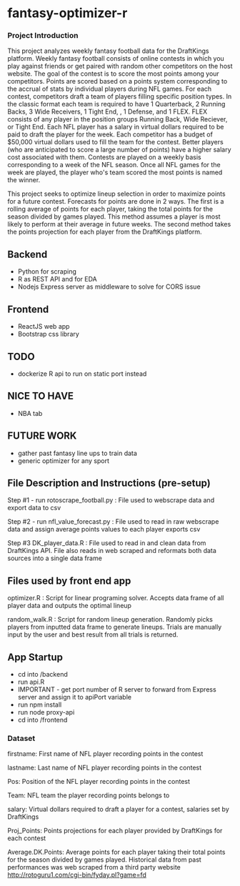 # fantasy-optimizer-r

### Project Introduction
This project analyzes weekly fantasy football data for the DraftKings platform. Weekly fantasy football consists of online contests in which you play against friends or get paired with random other competitors on the host website. The goal of the contest is to score the most points among your competitors. Points are scored based on a points system corresponding to the accrual of stats by individual players during NFL games. For each contest, competitors draft a team of players filling specific position types. In the classic format each team is required to have 1 Quarterback, 2 Running Backs, 3 Wide Receivers, 1 Tight End, , 1 Defense, and 1 FLEX. FLEX consists of any player in the position groups Running Back, Wide Reciever, or Tight End. Each NFL player has a salary in virtual dollars required to be paid to draft the player for the week. Each competitor has a budget of $50,000 virtual dollars used to fill the team for the contest. Better players (who are anticipated to score a large number of points) have a higher salary cost associated with them. Contests are played on a weekly basis corresponding to a week of the NFL season. Once all NFL games for the week are played, the player who's team scored the most points is named the winner.

This project seeks to optimize lineup selection in order to maximize points for a future contest. Forecasts for points are done in 2 ways. The first is a rolling average of points for each player, taking the total points for the season divided by games played. This method assumes a player is most likely to perform at their average in future weeks. The second method takes the points projection for each player from the DraftKings platform. 

## Backend 
- Python for scraping
- R as REST API and for EDA
- Nodejs Express server as middleware to solve for CORS issue

## Frontend
- ReactJS web app
- Bootstrap css library

## TODO
- dockerize R api to run on static port instead

## NICE TO HAVE
- NBA tab

## FUTURE WORK
- gather past fantasy line ups to train data
- generic optimizer for any sport

## File Description and Instructions (pre-setup)

Step #1 - run rotoscrape_football.py : File used to webscrape data and export data to csv

Step #2 - run nfl_value_forecast.py : File used to read in raw webscrape data and assign average points values to each player exports csv

Step #3 DK_player_data.R : File used to read in and clean data from DraftKings API. File also reads in web scraped and reformats both data sources into a single data frame

## Files used by front end app 
optimizer.R : Script for linear programing solver. Accepts data frame of all player data and outputs the optimal lineup

random_walk.R : Script for random lineup generation. Randomly picks players from inputted data frame to generate lineups. Trials are manually input by the user and best result from all trials is returned.

## App Startup
- cd into /backend
- run api.R
- IMPORTANT - get port number of R server to forward from Express server and assign it to apiPort variable
- run npm install
- run node proxy-api
- cd into /frontend

    

### Dataset

firstname: First name of NFL player recording points in the contest

lastname: Last name of NFL player recording points in the contest

Pos: Position of the NFL player recording points in the contest

Team: NFL team the player recording points belongs to

salary: Virtual dollars required to draft a player for a contest, salaries set by DraftKings

Proj_Points: Points projections for each player provided by DraftKings for each contest

Average.DK.Points: Average points for each player taking their total points for the season divided by games played. Historical data from past performances was web scraped from a third party website http://rotoguru1.com/cgi-bin/fyday.pl?game=fd